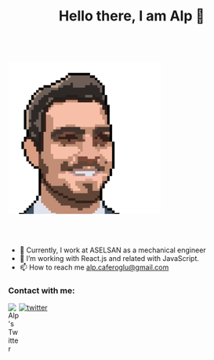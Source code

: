 
 # <p align="center">Hello there, I am Alp 👋</p>
 
<br/>
<br/>

![Me](/images/5p.PNG)
 
<br/>
<br/>

- 💼 Currently, I work at ASELSAN as a mechanical engineer
- 🌱 I’m working with React.js and related with JavaScript.
- 📫 How to reach me alp.caferoglu@gmail.com

### Contact with me:

[<img align="left" alt="Alp's Twitter" width="22px" src="https://cdn.jsdelivr.net/npm/simple-icons@v3/icons/twitter.svg" /> ][twitterURL]

[![twitter](/images/twitterLogo)][twitterURL]


[twitterURL]: https://twitter.com/caferoglu_alp
[instagramURL]: https://www.instagram.com/alp.caferoglu/
[linkedinURL]: https://www.linkedin.com/in/hasanalpcaferoglu/
